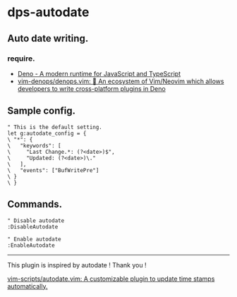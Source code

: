 # dps-autodate

## Auto date writing.

### require.

-   [Deno - A modern runtime for JavaScript and TypeScript](https://deno.land/)
-   [vim-denops/denops.vim: 🐜 An ecosystem of Vim/Neovim which allows developers to write cross-platform plugins in Deno](https://github.com/vim-denops/denops.vim)

## Sample config.

```vim
" This is the default setting.
let g:autodate_config = {
\ "*": {
\   "keywords": [
\     "Last Change.*: (?<date>)$",
\     "Updated: (?<date>)\."
\   ],
\   "events": ["BufWritePre"]
\ }
\ }
```

## Commands.

```vim
" Disable autodate
:DisableAutodate

" Enable autodate
:EnableAutodate
```

---

This plugin is inspired by autodate ! Thank you !

[vim-scripts/autodate.vim: A customizable plugin to update time stamps automatically.](https://github.com/vim-scripts/autodate.vim)
